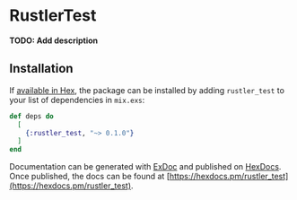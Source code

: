 # RustlerTest

**TODO: Add description**

## Installation

If [available in Hex](https://hex.pm/docs/publish), the package can be installed
by adding `rustler_test` to your list of dependencies in `mix.exs`:

```elixir
def deps do
  [
    {:rustler_test, "~> 0.1.0"}
  ]
end
```

Documentation can be generated with [ExDoc](https://github.com/elixir-lang/ex_doc)
and published on [HexDocs](https://hexdocs.pm). Once published, the docs can
be found at [https://hexdocs.pm/rustler_test](https://hexdocs.pm/rustler_test).

